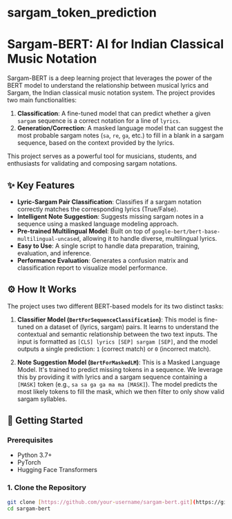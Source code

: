 # sargam_token_prediction

# Sargam-BERT: AI for Indian Classical Music Notation

Sargam-BERT is a deep learning project that leverages the power of the BERT model to understand the relationship between musical lyrics and Sargam, the Indian classical music notation system. The project provides two main functionalities:

1.  **Classification**: A fine-tuned model that can predict whether a given `sargam` sequence is a correct notation for a line of `lyrics`.
2.  **Generation/Correction**: A masked language model that can suggest the most probable sargam notes (`sa`, `re`, `ga`, etc.) to fill in a blank in a sargam sequence, based on the context provided by the lyrics.

This project serves as a powerful tool for musicians, students, and enthusiasts for validating and composing sargam notations.

## ✨ Key Features

-   **Lyric-Sargam Pair Classification**: Classifies if a sargam notation correctly matches the corresponding lyrics (True/False).
-   **Intelligent Note Suggestion**: Suggests missing sargam notes in a sequence using a masked language modeling approach.
-   **Pre-trained Multilingual Model**: Built on top of `google-bert/bert-base-multilingual-uncased`, allowing it to handle diverse, multilingual lyrics.
-   **Easy to Use**: A single script to handle data preparation, training, evaluation, and inference.
-   **Performance Evaluation**: Generates a confusion matrix and classification report to visualize model performance.

## ⚙️ How It Works

The project uses two different BERT-based models for its two distinct tasks:

1.  **Classifier Model (`BertForSequenceClassification`)**: This model is fine-tuned on a dataset of (lyrics, sargam) pairs. It learns to understand the contextual and semantic relationship between the two text inputs. The input is formatted as `[CLS] lyrics [SEP] sargam [SEP]`, and the model outputs a single prediction: `1` (correct match) or `0` (incorrect match).

2.  **Note Suggestion Model (`BertForMaskedLM`)**: This is a Masked Language Model. It's trained to predict missing tokens in a sequence. We leverage this by providing it with lyrics and a sargam sequence containing a `[MASK]` token (e.g., `sa sa ga ga ma ma [MASK]`). The model predicts the most likely tokens to fill the mask, which we then filter to only show valid sargam syllables.

## 🚀 Getting Started

### Prerequisites

-   Python 3.7+
-   PyTorch
-   Hugging Face Transformers

### 1. Clone the Repository

```bash
git clone [https://github.com/your-username/sargam-bert.git](https://github.com/your-username/sargam-bert.git)
cd sargam-bert
